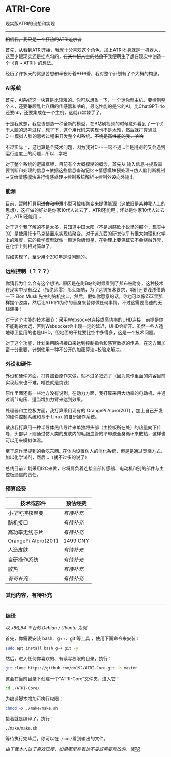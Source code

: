 # ATRI-Core
现实版ATRI的设想和实现

-------------
~~相信我，我只是一个狂热的ATRI追求者~~
 
首先，从看到ATRI开始，我就十分喜欢这个角色，加上ATRI本身就是一机器人，这至少跟现实还是挂点勾的，~~在某神秘人士的怂恿下~~我便萌生了想在现实中创造一个《真 • ATRI》的想法。

经历了许多天的冥思苦想~~和半夜盯着ATRI看~~，我对整个计划有了个大概的构思。
### AI系统
首先，AI系统这一块算是比较难的。你可以想象一下，一个迷你型主机，要控制整个人，还要兼顾乱七八糟的传感器和啥的，最吃性能的是它的AI，比ChatGPT-4o还要nb，还要集成在一个主机，这就非常棘手了。

于是我就想，我应该创造一种全新的模型，在B站刷视频的时候意外看到了一个关于人脑的思考过程，想了下，这个用代码来实现也不是太难，然后就打算通过C++模拟人脑的思考过程来开发整个AI系统。~~不愧是高性能的我，哈哈~~
 
不过实际上，这也算是个技术问题，因为我对C++一窍不通...但是用别的又会遇到运行速度上的问题，所以...学吧

对于整个系统的逻辑框架，目前有个大概模糊的概念，首先从 输入信息→提取需要判断和处理的信息→依据这些信息查询记忆→情感模块预处理→仿人脑判断机制→交给情感模块进行情感处理→控制系统解析→控制外设向外输出

### 能源
目前，暂时打算用~~进食和排泄~~小型可控核聚变来提供能源（这依旧是某神秘人士的思想），这样做的好处是你家10代人过去了，ATRI还能用；坏处是你家10代人过去了，ATRI还能用...

对于这个我了解的不是太多，只知道中国太阳（不是刘慈欣小说里的那个，现实中的）是使用托卡马克装置来实现核聚变。对于这东西的研发似乎有很大物理和化学上的难度，它的数学模型就像一颗迷你版恒星，在物理上要保证它不会烧融外壳，在化学上则相对简单了。

假如实现了，至少用个200年是没问题的。

### 远程控制（？？？）
你猜我为什么会有这个想法...原因是在刷B站的时候看到了邦布被附身，这种技术在现实中没有ZZZ（指绝区零）那么炫酷，为了达到技术要求，咱们还要浅浅借助一下 Elon Musk 先生的脑机接口，然后，假如你愿意的话，你也可以像ZZZ里那样摆个姿势，然后让ATRI作为你的替身来替你做任何事情。不过这需要高速的无线连接！

对于这个功能的技术细节：采用Websocket连接或高功率的UHD连接，前提是你不能跑的太远，否则Websocket会出现一定的延迟，UHD会断开。虽然一些人造地球卫星用的也是UHD，但地面的干扰要比空中多得多，这是一个技术问题。

对于这个功能，计划采用脑机接口来达到控制指令和感官数据的传递，在这方面加密十分重要，计划使用一种不公开的加密算法+校验来解决。

### 外设和硬件
外设和硬件方面，打算照着原作来做，就不过多叙述了（因为原作里面的内容目前实现起来也不难，唯独就是烧钱）

原作里面还有一些地方没有说到，在动力方面，我打算采用大功率的电动机，并通过调节电压、适当增加力臂来达到效果。
 
处理器和主控板方面，我打算采用现有的 OrangePi AIpro(20T) ，加上自己开发的硬件控制系统和基于 Linux 的自研操作系统。
 
散热我打算用一种半导体热传导片来单独将头部（主控板所在处）的热量向下传导，头部以下则通过仿人类的皮肤内的毛细血管的冷却液全身循环来散热，这样也可以用来模拟体温。
 
至于原作里提到的会吃东西...在体内设置仿人的消化系统，但是是通过焚烧方式，加以化学试剂，然后...（就不过多的说了）

总线目前计划采用I2C来做，它将肩负着连接全部传感器、电动机和别的部件与主控板通信的责任。

### 预算经费
|技术或部件|预估经费|
|--------|-------|
|小型可控核聚变|*有待补充*|
|脑机接口|*有待补充*|
|高功率无线芯片|*有待补充*|
|OrangePi AIpro(20T)| 1499 CNY |
|人造皮肤|*有待补充*|
|自研操作系统|*有待补充*|
|散热|*有待补充*|
|*有待补充*|*有待补充*|

### 其他内容，有待补充

-------------
### 编译
*以 x86_64 平台的 Debian / Ubuntu 为例*
 
首先，你需要安装 bash、g++、git 等工具 ，使用下面命令来安装：
```bash
sudo apt install bash g++ git -y
```
然后，进入任何你喜欢的、有读写权限的目录，执行：
```bash
git clone https://github.com/dm192/ATRI-Core.git -b master
```
这会在当前目录下创建一个“ATRI-Core”文件夹，进入它：
```bash
cd ./ATRI-Core/
```
为编译脚本增加可执行权限：
```bash
chmod +x ./make/make.sh
```
接着就是编译了，执行：
```bash
./make/make.sh
```
等待执行完毕后，你可以在`./out/`看到输出的文件。

*由于我本人过于喜欢玩梗，如果哪里有表达不妥或需要修改的，请[PR](https://github.com/dm192/ATRI-Core/pulls)*
